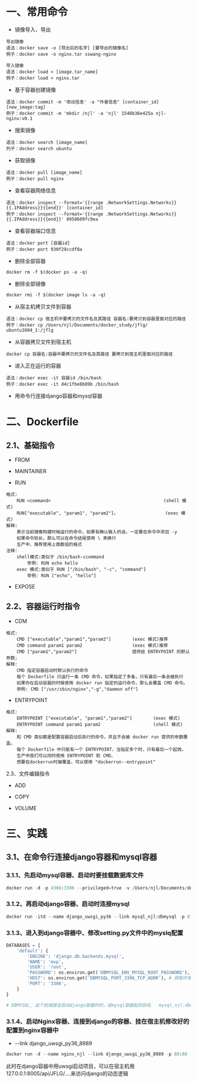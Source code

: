 

# 一、常用命令

- 镜像导入、导出

```
导出镜像
语法：docker save -o [导出后的名字] [要导出的镜像名]
例子：docker save -o nginx.tar sswang-nginx

导入镜像
语法：docker load < [image.tar_name]
例子：docker load < nginx.tar
```

- 基于容器创建镜像

```
语法：docker commit -m '改动信息' -a "作者信息" [container_id] [new_image:tag]
例子：docker commit -m 'mkdir /njl' -a 'njl' 1548b36e425a njl-nginx:v0.1
```

- 搜索镜像

```
语法：docker search [image_name]
列子：docker search ubuntu
```

- 获取镜像

```
语法：docker pull [image_name]
例子：docker pull nginx
```

- 查看容器网络信息

```
语法：docker inspect --format='{{range .NetworkSettings.Networks}}{{.IPAddress}}{{end}}' [container_id]
例子：docker inspect --format='{{range .NetworkSettings.Networks}}{{.IPAddress}}{{end}}' 0958609fc9ea
```

- 查看容器端口信息

```
语法：docker port [容器id]
例子：docker port 930f29ccdf8a
```

- 删除全部容器

```
docker rm -f $(docker ps -a -q)
```

- 删除全部镜像

```
docker rmi -f $(docker image ls -a -q)
```

- 从宿主机拷贝文件到容器

```
语法：docker cp 宿主机中要拷贝的文件名及其路径 容器名:要拷贝到容器里面对应的路径
例子：docker cp /Users/njl/Documents/docker_study/jflg/ ubuntu1604_1:/jflg
```

- 从容器拷贝文件到宿主机

```
docker cp 容器名:容器中要拷贝的文件名及其路径 要拷贝到宿主机里面对应的路径
```

- 进入正在运行的容器

```
语法：docker exec -it 容器id /bin/bash
例子：docker exec -it d4c1fbe8b89b /bin/bash
```

- 用命令行连接django容器和mysql容器



# 二、Dockerfile

## 2.1、基础指令

- FROM

- MAINTAINER

- RUN

```
格式:
	RUN <command>											(shell 模式) 
	RUN["executable", "param1", "param2"]。					(exec 模式)
解释:	
	表示当前镜像构建时候运行的命令，如果有确认输入的话，一定要在命令中添加 -y
	如果命令较长，那么可以在命令结尾使用 \ 来换行
	生产中，推荐使用上面数组的格式
注释:
	shell模式:类似于 /bin/bash-ccommand
		举例: RUN echo hello
	exec 模式:类似于 RUN ["/bin/bash", "-c", "command"]
		举例: RUN ["echo", "hello"]
```

- EXPOSE

## 2.2、容器运行时指令

- CDM

```
格式:
	CMD ["executable","param1","param2"]		(exec 模式)推荐
	CMD command param1 param2					(exec 模式)推荐
	CMD ["param1","param2"]						提供给 ENTRYPOINT 的默认参数;
解释:
	CMD 指定容器启动时默认执行的命令
	每个 Dockerfile 只运行一条 CMD 命令，如果指定了多条，只有最后一条会被执行
	如果你在启动容器的时候使用 docker run 指定的运行命令，那么会覆盖 CMD 命令。 
	举例: CMD ["/usr/sbin/nginx","-g","daemon off"]
```

- ENTRYPOINT

```
格式:
	ENTRYPOINT ["executable", "param1","param2"] 		(exec 模式) 
	ENTRYPOINT command param1 param2 					(shell 模式)
解释:
	和 CMD 类似都是配置容器启动后执行的命令，并且不会被 docker run 提供的参数覆盖。
	每个 Dockerfile 中只能有一个 ENTRYPOINT，当指定多个时，只有最后一个起效。
	生产中我们可以同时使用 ENTRYPOINT 和 CMD，
	想要在dockerrun时被覆盖，可以使用 "dockerrun--entrypoint"
```

2.3、文件编辑指令

- ADD

- COPY
- VOLUME



# 三、实践

## 3.1、在命令行连接django容器和mysql容器

### 3.1.1、先启动mysql容器、启动时要挂载数据库文件

```python
docker run -d -p 4306:3306 --privileged=true -v /Users/njl/Documents/docker_study/mysql/conf/my.cnf:/etc/mysql/my.cnf -v /Users/njl/Documents/docker_study/mysql/data:/var/lib/mysql -e MYSQL_ROOT_PASSWORD=mysql --name mysql_njl mysql:5.7
```



### 3.1.2、再启动django容器、启动时连接mysql

```python
docker run -itd --name django_uwsgi_py36 --link mysql_njl:dbmysql -p 8181:8000 -p 8989:8989 django_uwsgi_py36:v1.0
```



### 3.1.3、进入到django容器中、修改setting.py文件中的myslq配置

```python
DATABASES = {
    'default': {
        'ENGINE': 'django.db.backends.mysql',
        'NAME': 'mvp',
        'USER': 'root',
        'PASSWORD': os.environ.get('DBMYSQL_ENV_MYSQL_ROOT_PASSWORD'), # 获取环境变量
        'HOST': os.environ.get('DBMYSQL_PORT_3306_TCP_ADDR'), # 获取环境变量
        'PORT': '3306',
    }
}

# DBMYSQL_ 这个前缀是在启动django容器的时，给mysql容器起的别名   mysql_njl:dbmysql
```

### 3.1.4、启动Nginx容器、连接到django的容器、挂在宿主机修改好的配置到nginx容器中

- --link django_uwsgi_py36_8989

```python
docker run -d --name nginx_njl --link django_uwsgi_py36_8989 -p 80:80 -p 8005:8000 -v /Users/njl/Documents/docker_study/nginx/logs:/var/log/nginx -v /Users/njl/Documents/docker_study/nginx/nginx:/etc/nginx nginx
```

此时在django容器中用uwsgi启动项目，可以在宿主机用127.0.0.1:8005/api/JFLG/….来访问django的动态逻辑